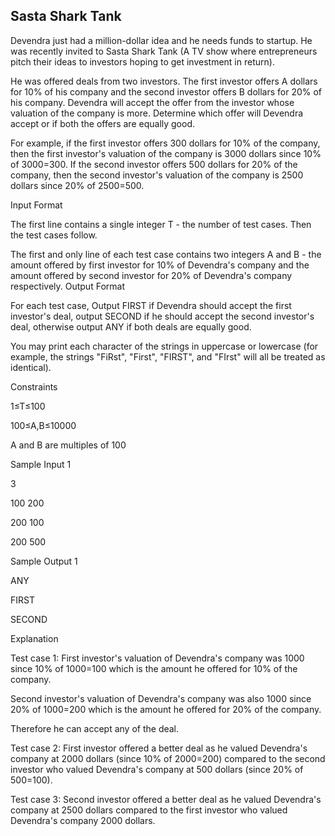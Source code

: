 ## Sasta Shark Tank

Devendra just had a million-dollar idea and he needs funds to startup. He was recently invited to Sasta Shark Tank (A TV show where entrepreneurs pitch their ideas to investors hoping to get investment in return).

He was offered deals from two investors. The first investor offers A dollars for 10% of his company and the second investor offers B dollars for 20% of his company. Devendra will accept the offer from the investor whose valuation of the company is more. Determine which offer will Devendra accept or if both the offers are equally good.

For example, if the first investor offers 300 dollars for 10% of the company, then the first investor's valuation of the company is 3000 dollars since 10% of 3000=300. If the second investor offers 500 dollars for 20% of the company, then the second investor's valuation of the company is 2500 dollars since 20% of 2500=500.

Input Format

The first line contains a single integer T - the number of test cases. Then the test cases follow.

The first and only line of each test case contains two integers A and B - the amount offered by first investor for 10% of Devendra's company and the amount offered by second investor for 20% of Devendra's company respectively.
Output Format

For each test case, Output FIRST if Devendra should accept the first investor's deal, output SECOND if he should accept the second investor's deal, otherwise output ANY if both deals are equally good.

You may print each character of the strings in uppercase or lowercase (for example, the strings "FiRst", "First", "FIRST", and "FIrst" will all be treated as identical).

Constraints

1≤T≤100

100≤A,B≤10000

A and B are multiples of 100

Sample Input 1 

3

100 200

200 100

200 500

Sample Output 1 

ANY

FIRST

SECOND

Explanation

Test case 1: First investor's valuation of Devendra's company was 1000 since 10% of 1000=100 which is the amount he offered for 10% of the company.


Second investor's valuation of Devendra's company was also 1000 since 20% of 1000=200 which is the amount he offered for 20% of the company.

Therefore he can accept any of the deal.

Test case 2: First investor offered a better deal as he valued Devendra's company at 2000 dollars (since 10% of 2000=200) compared to the second investor who valued Devendra's company at 500 dollars (since 20% of 500=100).

Test case 3: Second investor offered a better deal as he valued Devendra's company at 2500 dollars compared to the first investor who valued Devendra's company 2000 dollars.
